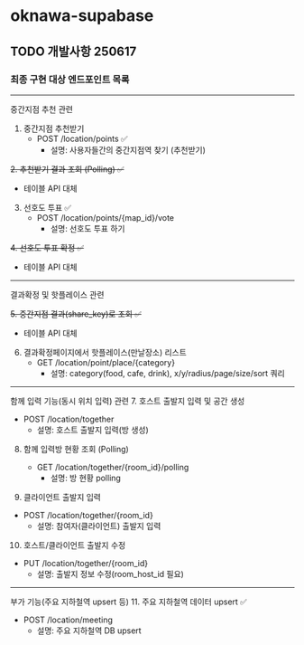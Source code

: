 # oknawa-supabase


## TODO 개발사항 250617

### 최종 구현 대상 엔드포인트 목록

---
중간지점 추천 관련
1. 중간지점 추천받기
   - POST /location/points ✅
     - 설명: 사용자들간의 중간지점역 찾기 (추천받기)

~~2. 추천받기 결과 조회 (Polling) ✅~~
  - 테이블 API 대체

3. 선호도 투표 ✅
   - POST /location/points/{map_id}/vote 
     - 설명: 선호도 투표 하기


~~4. 선호도 투표 확정 ✅~~
  - 테이블 API 대체

---

결과확정 및 핫플레이스 관련

~~5. 중간지점 결과(share_key)로 조회 ✅~~
   - 테이블 API 대체

6. 결과확정페이지에서 핫플레이스(만날장소) 리스트
   - GET /location/point/place/{category} 
     - 설명: category(food, cafe, drink), x/y/radius/page/size/sort 쿼리

---

함께 입력 기능(동시 위치 입력) 관련
7. 호스트 출발지 입력 및 공간 생성
   - POST /location/together 
     - 설명: 호스트 출발지 입력(방 생성)

8. 함께 입력방 현황 조회 (Polling)
   - GET /location/together/{room_id}/polling 
     - 설명: 방 현황 polling

9. 클라이언트 출발지 입력 
- POST /location/together/{room_id} 
  - 설명: 참여자(클라이언트) 출발지 입력

10. 호스트/클라이언트 출발지 수정 
- PUT /location/together/{room_id} 
  - 설명: 출발지 정보 수정(room_host_id 필요)

---

부가 기능(주요 지하철역 upsert 등)
11. 주요 지하철역 데이터 upsert ✅
- POST /location/meeting 
  - 설명: 주요 지하철역 DB upsert


